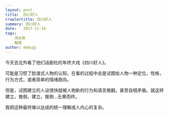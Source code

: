 ```yaml
---
layout: post
title:  四川好人
crawlertitle: 四川好人
summary: 四川好人
date:   2017-12-16
tags:
    流水账
    触感
author: debugi
---
```


今天去北外看了他们话剧社的年终大戏《四川好人》。  

可能是习惯了脸谱式人物的认知，在看的过程中总是试图给人物一种定位，性格，行为方式，或者简单的情绪趋向。  

但是，试图建立的人设很快就被人物新的行为和语言推翻，甚至自相矛盾。就这样建立，推倒，建立，推倒...无果而终。  

我把这种最终难以达成的统一理解成人内心的复杂。  






